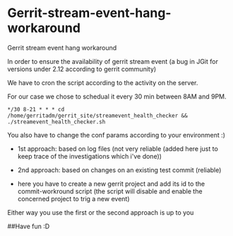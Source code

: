 # Gerrit-stream-event-hang-workaround
Gerrit stream event hang workaround

In order to ensure the availability of gerrit stream event (a bug in JGit for versions under 2.12 according to gerrit community)

We have to cron the script according to the activity on the server.

For our case we chose to schedual it every 30 min between 8AM and 9PM.

```
*/30 8-21 * * * cd /home/gerritadm/gerrit_site/streamevent_health_checker && ./streamevent_health_checker.sh
```
You also have to change the conf params according to your environment :)

- 1st approach: based on log files (not very reliable (added here just to keep trace of the investigations which i've done))

- 2nd approach: based on changes on an existing test commit (reliable)

* here you have to create a new gerrit project and add its id to the commit-workround script (the script will disable and enable the concerned project to trig a new event)

Either way you use the first or the second approach is up to you

##Have fun :D

